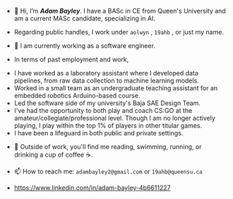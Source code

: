 - 👋 Hi, I’m <strong><em>Adam Bayley</em></strong>. I have a BASc in CE from Queen's University and am a current MASc candidate, specializing in AI.

- Regarding public handles, I work under `aolwyn` , `19ahb` , or just my name.

- 🔨 I am currently working as a software engineer.

- In terms of past employment and work,
<ul>
  <li>
    I have worked as a laboratory assistant where I developed data pipelines, from raw data collection to machine learning models. 
  </li>
  <li>
    Worked in a small team as an undergraduate teaching assistant for an embedded robotics Arduino-based course.
  </li>
  <li>
    Led the software side of my university's Baja SAE Design Team.
  </li>
  <li>
    I've had the opportunity to both play and coach CS:GO at the amateur/collegiate/professional level. Though I am no longer actively playing, I play within the top 1% of players in other titular games.
  </li>
  <li>
    I have been a lifeguard in both public and private settings.
  </li>
</ul> 

- 👀 Outside of work, you'll find me reading, swimming, running, or drinking a cup of coffee ☕.

- 📫 How to reach me: `adambayley2@gmail.com` or `19ahb@queensu.ca`
- https://www.linkedin.com/in/adam-bayley-4b6611227 

<!---
aolwyn/aolwyn is a ✨ special ✨ repository because its `README.md` (this file) appears on your GitHub profile.
You can click the Preview link to take a look at your changes.
--->
